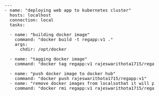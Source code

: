 <pre>
  ---
  - name: "deploying web app to kubernetes cluster"
    hosts: localhost
    connection: local
    tasks:
  
    - name: "building docker image"
      command: "docker build -t regapp:v1 ."
      args:
        chdir: /opt/docker

    - name: "tagging docker image"
      command: "docker tag regapp:v1 rajeswarithota1715/regapp:v1"

    - name: "push docker image to docker hub"
      command: "docker push rajeswarithota1715/regapp:v1"
    - name: "remove docker images from localsothat it will pull from docker hub"
      command: "docker rmi regapp:v1 rajeswarithota1715/regapp:v1"
 
</pre>
